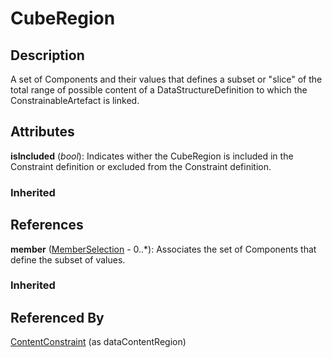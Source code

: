 
# CubeRegion





## Description

A set of Components and their values that defines a subset or "slice" of the total range of possible content of a DataStructureDefinition to which the ConstrainableArtefact is linked.


## Attributes

**isIncluded** (*bool*): Indicates wither the CubeRegion is included in the Constraint definition or excluded from the Constraint definition.

### Inherited



## References

**member** ([MemberSelection](MemberSelection.md) - 0..*): Associates the set of Components that define the subset of values.

### Inherited



## Referenced By

[ContentConstraint](ContentConstraint.md) (as dataContentRegion)


